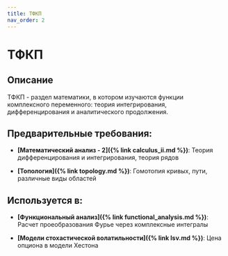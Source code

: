 ```yaml
---
title: ТФКП
nav_order: 2
---
```


# ТФКП


## Описание 
ТФКП - раздел математики, в котором изучаются функции комплексного переменного: 
теория интегрирования, дифференцирования и аналитического продолжения.


## Предварительные требования:

- **[Математический анализ - 2]({% link calculus_ii.md %})**: Теория дифференцирования и интегрирования, теория рядов


- **[Топология]({% link topology.md %})**: Гомотопия кривых, пути, различные виды областей



## Используется в:

- **[Функциональный анализ]({% link functional_analysis.md %})**: Расчет проеобразования Фурье через комплексные интегралы


- **[Модели стохастической волатильности]({% link lsv.md %})**: Цена опциона в модели Хестона 

